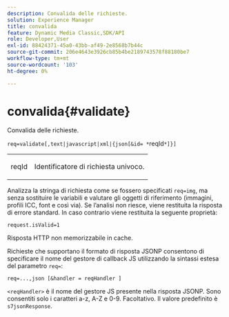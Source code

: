 ```yaml
---
description: Convalida delle richieste.
solution: Experience Manager
title: convalida
feature: Dynamic Media Classic,SDK/API
role: Developer,User
exl-id: 88424371-45a0-43bb-af49-2e8568b7b44c
source-git-commit: 206e4643e3926cb85b4be2189743578f88180be7
workflow-type: tm+mt
source-wordcount: '103'
ht-degree: 0%

---
```


# convalida{#validate}

Convalida delle richieste.

`req=validate[,text|javascript|xml|{json[&id= *`reqId`*]}]`

<table id="simpletable_F214CDA7580A46C0B5CF14CF13AA9B0A"> 
 <tr class="strow"> 
  <td class="stentry"> <p><span class="codeph"><span class="varname"> reqId</span> </span> </p> </td> 
  <td class="stentry"> <p>Identificatore di richiesta univoco. </p></td> 
 </tr> 
</table>

Analizza la stringa di richiesta come se fossero specificati `req=img`, ma senza sostituire le variabili e valutare gli oggetti di riferimento (immagini, profili ICC, font e così via). Se l’analisi non riesce, viene restituita la risposta di errore standard. In caso contrario viene restituita la seguente proprietà:

`request.isValid=1`

Risposta HTTP non memorizzabile in cache.

Richieste che supportano il formato di risposta JSONP consentono di specificare il nome del gestore di callback JS utilizzando la sintassi estesa del parametro `req=`:

`req=...,json [&handler = reqHandler ]`

`<reqHandler>` è il nome del gestore JS presente nella risposta JSONP. Sono consentiti solo i caratteri a-z, A-Z e 0-9. Facoltativo. Il valore predefinito è `s7jsonResponse`.
